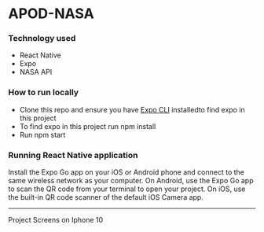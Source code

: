 # APOD-NASA

###  Technology used
- React Native
- Expo
- NASA API

###  How to run locally
- Clone this repo and ensure you have [Expo CLI](https://docs.expo.dev/get-started/installation/) installedto find expo in this project 
- To find expo in this project run npm install
- Run npm start

###  Running React Native application
Install the Expo Go app on your iOS or Android phone and connect to the same wireless network as your computer. On Android, use the Expo Go app to scan the QR code from your terminal to open your project. On iOS, use the built-in QR code scanner of the default iOS Camera app.
 
---
Project Screens on Iphone 10
